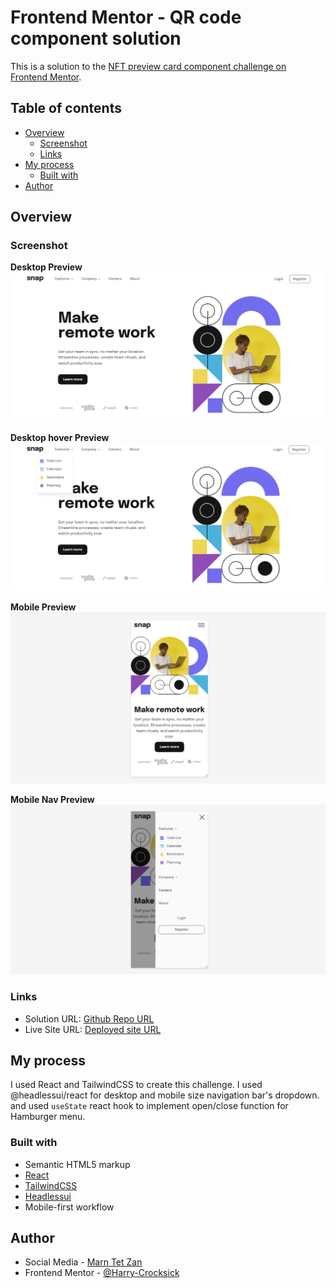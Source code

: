
# Frontend Mentor - QR code component solution

This is a solution to the [NFT preview card component challenge on Frontend Mentor](https://www.frontendmentor.io/challenges/nft-preview-card-component-SbdUL_w0U).

## Table of contents

- [Overview](#overview)
  - [Screenshot](#screenshot)
  - [Links](#links)
- [My process](#my-process)
  - [Built with](#built-with)
- [Author](#author)

## Overview

### Screenshot
**Desktop Preview**
![Desktop Preview](./public/intro-desktop.png)

**Desktop hover Preview**
![Desktop Hover Preview](./public/intro-desktop-nav.png)

**Mobile Preview**
![Mobile Preview](./public/intro-mobile.png)

**Mobile Nav Preview**
![Mobile Navigation Preview](./public/intro-mobile-nav.png)

### Links

- Solution URL: [Github Repo URL](https://github.com/Harry-Crocksick/intro_section)
- Live Site URL: [Deployed site URL](https://marn-intro-section.netlify.app/)

## My process
I used React and TailwindCSS to create this challenge. I used @headlessui/react for desktop and mobile size navigation bar's dropdown.
and used `useState` react hook to implement open/close function for Hamburger menu.

### Built with

- Semantic HTML5 markup
- [React](https://react.dev/)
- [TailwindCSS](https://tailwindcss.com/)
- [Headlessui](https://headlessui.com/)
- Mobile-first workflow

## Author

- Social Media - [Marn Tet Zan](https://www.facebook.com/james.christian.3914207)
- Frontend Mentor - [@Harry-Crocksick](https://www.frontendmentor.io/profile/Harry-Crocksick)

